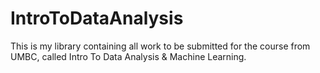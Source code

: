 # IntroToDataAnalysis

This is my library containing all work to be submitted for the course from UMBC, called Intro To Data Analysis & Machine Learning.